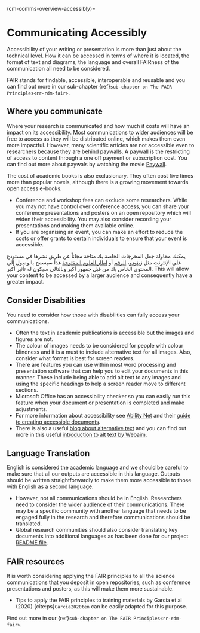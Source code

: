 (cm-comms-overview-accessibly)=
# Communicating Accessibly

Accessibility of your writing or presentation is more than just about the technical level. How it can be accessed in terms of where it is located, the format of text and diagrams, the language and overall FAIRness of the communication all need to be considered.

FAIR stands for findable, accessible, interoperable and reusable and you can find out more in our sub-chapter {ref}`sub-chapter on The FAIR Principles<rr-rdm-fair>`.

## Where you communicate

Where your research is communicated and how much it costs will have an impact on its accessibility. Most communications to wider audiences will be free to access as they will be distributed online, which makes them even more impactful. However, many scientific articles are not accessible even to researchers because they are behind paywalls. A [paywall](https://en.wikipedia.org/wiki/Paywall#:~:text=A%20paywall%20is%20a%20method,a%20paid%20subscription%2C%20especially%20news.) is the restricting of access to content through a one off payment or subscription cost. You can find out more about paywals by watching the movie [Paywall](https://paywallthemovie.com/).

The cost of academic books is also exclusionary. They often cost five times more than popular novels, although there is a growing movement towards open access e-books.

* Conference and workshop fees can exclude some researchers. While you may not have control over conference access, you can share your conference presentations and posters on an open repository which will widen their accessibility. You may also consider recording your presentations and making them available online.
* If you are organising an event, you can make an effort to reduce the costs or offer grants to certain individuals to ensure that your event is accessible.

يمكنك محاولة جعل المخرجات الخاصة بك متاحة مجاناً عن طريق نشرها في مستودع على الإنترنت مثل [زينودو](https://zenodo.org/)، [الرقم](https://figshare.com/) أو [إطار العلوم المفتوحة](https://osf.io/) هذا سيسمح بالوصول إلى المحتوى الخاص بك من قبل جمهور أكبر وبالتالي سيكون له تأثير أكبر. This will allow your content to be accessed by a larger audience and consequently have a greater impact.

## Consider Disabilities

You need to consider how those with disabilities can fully access your communications.

* Often the text in academic publications is accessible but the images and figures are not.
* The colour of images needs to be considered for people with colour blindness and it is a must to include alternative text for all images. Also, consider what format is best for screen readers.
* There are features you can use within most word processing and presentation software that can help you to edit your documents in this manner. These include being able to add alt text to any images and using the specific headings to help a screen reader move to different sections.
* Microsoft Office has an accessibility checker so you can easily run this feature when your document or presentation is completed and make adjustments.
* For more information about accessibility see [Ability Net](https://abilitynet.org.uk/) and their [guide to creating accessible documents](https://abilitynet.org.uk/factsheets/creating-accessible-documents-0).
* There is also a useful [blog about alternative text](https://abilitynet.org.uk/news-blogs/five-golden-rules-compliant-alt-text) and you can find out more in this useful [introduction to alt text by Webaim](https://webaim.org/techniques/alttext/).

## Language Translation

English is considered the academic language and we should be careful to make sure that all our outputs are accessible in this language. Outputs should be written straightforwardly to make them more accessible to those with English as a second language.

* However, not all communications should be in English. Researchers need to consider the wider audience of their communications. There may be a specific community with another language that needs to be engaged fully in the research and therefore communications should be translated.
* Global research communities should also consider translating key documents into additional languages as has been done for our project [README file](https://github.com/alan-turing-institute/the-turing-way/blob/main/README.md).

## FAIR resources

It is worth considering applying the FAIR principles to all the science communications that you deposit in open repositories, such as conference presentations and posters, as this will make them more sustainable.
* Tips to apply the FAIR principles to training materials by Garcia et al (2020) {cite:ps}`Garcia2020ten` can be easily adapted for this purpose.

Find out more in our {ref}`sub-chapter on The FAIR Principles<rr-rdm-fair>`.
